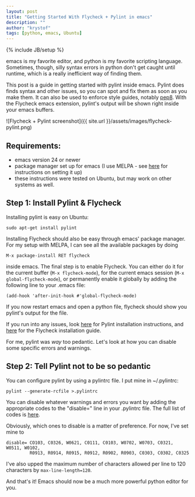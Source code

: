 ```yaml
---
layout: post
title: "Getting Started With Flycheck + Pylint in emacs"
description: ""
author: "krystof"
tags: [python, emacs, Ubuntu]
---
```

{% include JB/setup %}

emacs is my favorite editor, and python is my favorite scripting language. Sometimes, though, silly syntax errors in python don't get caught until runtime, which is a really inefficient way of finding them.

This post is a guide in getting started with pylint inside emacs. Pylint does finds syntax and other issues, so you can spot and fix them as soon as you make them. It can also be used to enforce style guides, notably [pep8](http://legacy.python.org/dev/peps/pep-0008/). With the Flycheck emacs extension, pylint's output will be shown right inside your emacs buffers.

![Flycheck + Pylint screenshot]({{ site.url }}/assets/images/flycheck-pylint.png)


## Requirements:
* emacs version 24 or newer
* package manager set up for emacs (I use MELPA - see [here](http://melpa.org/#/getting-started) for instructions on setting it up)
* these instructions were tested on Ubuntu, but may work on other systems as well.


## Step 1: Install Pylint & Flycheck

Installing pylint is easy on Ubuntu:

    sudo apt-get install pylint

Installing Flycheck should also be easy through emacs' package manager. For my setup with MELPA, I can see all the available packages by doing

    M-x package-install RET flycheck
    
inside emacs. The final step is to enable Flycheck. You can either do it for the current buffer (`M-x flycheck-mode`), for the current emacs session (`M-x global-flycheck-mode`), or permanently enable it globally by adding the following line to your .emacs file:

    (add-hook 'after-init-hook #'global-flycheck-mode)

If you now restart emacs and open a python file, flycheck should show you pylint's output for the file.

If you run into any issues, look [here](http://www.pylint.org/#install) for Pylint installation instructions, and [here](https://flycheck.readthedocs.org/en/latest/guide/installation.html) for the Flycheck installation guide.

For me, pylint was *way* too pedantic. Let's look at how you can disable some specific errors and warnings.



## Step 2: Tell Pylint not to be so pedantic

You can configure pylint by using a pylintrc file. I put mine in ~/.pylintrc:

    pylint --generate-rcfile >.pylintrc

You can disable whatever warnings and errors you want by adding the appropriate codes to the "disable=" line in your .pylintrc file. The full list of codes is [here](http://pylint-messages.wikidot.com/all-messages).

Obviously, which ones to disable is a matter of preference. For now, I've set mine to

    disable= CO103, C0326, W0621, C0111, C0103, W0702, W0703, C0321, W0511, W0102,
             R0913, R0914, R0915, R0912, R0902, R0903, C0303, C0302, C0325

I've also upped the maximum number of characters allowed per line to 120 characters by `max-line-length=120`.

And that's it! Emacs should now be a much more powerful python editor for you.

